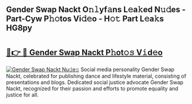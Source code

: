 ## Gender Swap Nackt O𝚗𝚕yf𝚊ns L𝚎a𝚔ed N𝚞𝚍es - Part-Cyw P𝚑𝚘tos Vi𝚍𝚎o - H𝚘𝚝 Part L𝚎a𝚔s HG8py

# <h2><a href="http://kf0o9eh.oniu.top/?m=Gender+Swap+Nackt">🔗👉 🔴 Gender Swap Nackt P𝚑ot𝚘𝚜 V𝚒d𝚎o</a></h2>

[![Gender Swap Nackt Nu𝚍e𝚜](https://i.imgur.com/0qMVB7G.gif)](http://kf0o9eh.oniu.top/?m=Gender+Swap+Nackt)
Social media personality Gender Swap Nackt, celebrated for publishing dance and lifestyle material, consisting of presentations and blogs. Dedicated social justice advocate Gender Swap Nackt, recognized for their passion and efforts to promote equality and justice for all.  
